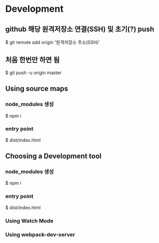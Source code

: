 # Development

## github 해당 원격저장소 연결(SSH) 및 초기(?) push

$ git remote add origin '원격저장소 주소(SSH)'

## 처음 한번만 하면 됨

$ git push -u origin master

## Using source maps

### node_modules 생성

$ npm i

### entry point

$ dist/index.html

## Choosing a Development tool

### node_modules 생성

$ npm i

### entry point

$ dist/index.html

### Using Watch Mode

### Using webpack-dev-server

###
